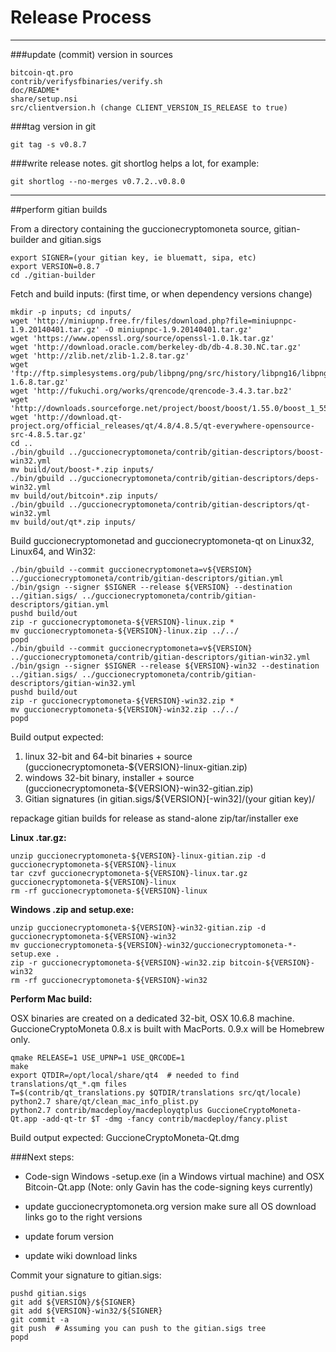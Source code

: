 Release Process
====================

* * *

###update (commit) version in sources


	bitcoin-qt.pro
	contrib/verifysfbinaries/verify.sh
	doc/README*
	share/setup.nsi
	src/clientversion.h (change CLIENT_VERSION_IS_RELEASE to true)

###tag version in git

	git tag -s v0.8.7

###write release notes. git shortlog helps a lot, for example:

	git shortlog --no-merges v0.7.2..v0.8.0

* * *

##perform gitian builds

 From a directory containing the guccionecryptomoneta source, gitian-builder and gitian.sigs
  
	export SIGNER=(your gitian key, ie bluematt, sipa, etc)
	export VERSION=0.8.7
	cd ./gitian-builder

 Fetch and build inputs: (first time, or when dependency versions change)

	mkdir -p inputs; cd inputs/
	wget 'http://miniupnp.free.fr/files/download.php?file=miniupnpc-1.9.20140401.tar.gz' -O miniupnpc-1.9.20140401.tar.gz'
	wget 'https://www.openssl.org/source/openssl-1.0.1k.tar.gz'
	wget 'http://download.oracle.com/berkeley-db/db-4.8.30.NC.tar.gz'
	wget 'http://zlib.net/zlib-1.2.8.tar.gz'
	wget 'ftp://ftp.simplesystems.org/pub/libpng/png/src/history/libpng16/libpng-1.6.8.tar.gz'
	wget 'http://fukuchi.org/works/qrencode/qrencode-3.4.3.tar.bz2'
	wget 'http://downloads.sourceforge.net/project/boost/boost/1.55.0/boost_1_55_0.tar.bz2'
	wget 'http://download.qt-project.org/official_releases/qt/4.8/4.8.5/qt-everywhere-opensource-src-4.8.5.tar.gz'
	cd ..
	./bin/gbuild ../guccionecryptomoneta/contrib/gitian-descriptors/boost-win32.yml
	mv build/out/boost-*.zip inputs/
	./bin/gbuild ../guccionecryptomoneta/contrib/gitian-descriptors/deps-win32.yml
	mv build/out/bitcoin*.zip inputs/
	./bin/gbuild ../guccionecryptomoneta/contrib/gitian-descriptors/qt-win32.yml
	mv build/out/qt*.zip inputs/

 Build guccionecryptomonetad and guccionecryptomoneta-qt on Linux32, Linux64, and Win32:
  
	./bin/gbuild --commit guccionecryptomoneta=v${VERSION} ../guccionecryptomoneta/contrib/gitian-descriptors/gitian.yml
	./bin/gsign --signer $SIGNER --release ${VERSION} --destination ../gitian.sigs/ ../guccionecryptomoneta/contrib/gitian-descriptors/gitian.yml
	pushd build/out
	zip -r guccionecryptomoneta-${VERSION}-linux.zip *
	mv guccionecryptomoneta-${VERSION}-linux.zip ../../
	popd
	./bin/gbuild --commit guccionecryptomoneta=v${VERSION} ../guccionecryptomoneta/contrib/gitian-descriptors/gitian-win32.yml
	./bin/gsign --signer $SIGNER --release ${VERSION}-win32 --destination ../gitian.sigs/ ../guccionecryptomoneta/contrib/gitian-descriptors/gitian-win32.yml
	pushd build/out
	zip -r guccionecryptomoneta-${VERSION}-win32.zip *
	mv guccionecryptomoneta-${VERSION}-win32.zip ../../
	popd

  Build output expected:

  1. linux 32-bit and 64-bit binaries + source (guccionecryptomoneta-${VERSION}-linux-gitian.zip)
  2. windows 32-bit binary, installer + source (guccionecryptomoneta-${VERSION}-win32-gitian.zip)
  3. Gitian signatures (in gitian.sigs/${VERSION}[-win32]/(your gitian key)/

repackage gitian builds for release as stand-alone zip/tar/installer exe

**Linux .tar.gz:**

	unzip guccionecryptomoneta-${VERSION}-linux-gitian.zip -d guccionecryptomoneta-${VERSION}-linux
	tar czvf guccionecryptomoneta-${VERSION}-linux.tar.gz guccionecryptomoneta-${VERSION}-linux
	rm -rf guccionecryptomoneta-${VERSION}-linux

**Windows .zip and setup.exe:**

	unzip guccionecryptomoneta-${VERSION}-win32-gitian.zip -d guccionecryptomoneta-${VERSION}-win32
	mv guccionecryptomoneta-${VERSION}-win32/guccionecryptomoneta-*-setup.exe .
	zip -r guccionecryptomoneta-${VERSION}-win32.zip bitcoin-${VERSION}-win32
	rm -rf guccionecryptomoneta-${VERSION}-win32

**Perform Mac build:**

  OSX binaries are created on a dedicated 32-bit, OSX 10.6.8 machine.
  GuccioneCryptoMoneta 0.8.x is built with MacPorts.  0.9.x will be Homebrew only.

	qmake RELEASE=1 USE_UPNP=1 USE_QRCODE=1
	make
	export QTDIR=/opt/local/share/qt4  # needed to find translations/qt_*.qm files
	T=$(contrib/qt_translations.py $QTDIR/translations src/qt/locale)
	python2.7 share/qt/clean_mac_info_plist.py
	python2.7 contrib/macdeploy/macdeployqtplus GuccioneCryptoMoneta-Qt.app -add-qt-tr $T -dmg -fancy contrib/macdeploy/fancy.plist

 Build output expected: GuccioneCryptoMoneta-Qt.dmg

###Next steps:

* Code-sign Windows -setup.exe (in a Windows virtual machine) and
  OSX Bitcoin-Qt.app (Note: only Gavin has the code-signing keys currently)

* update guccionecryptomoneta.org version
  make sure all OS download links go to the right versions

* update forum version

* update wiki download links

Commit your signature to gitian.sigs:

	pushd gitian.sigs
	git add ${VERSION}/${SIGNER}
	git add ${VERSION}-win32/${SIGNER}
	git commit -a
	git push  # Assuming you can push to the gitian.sigs tree
	popd

